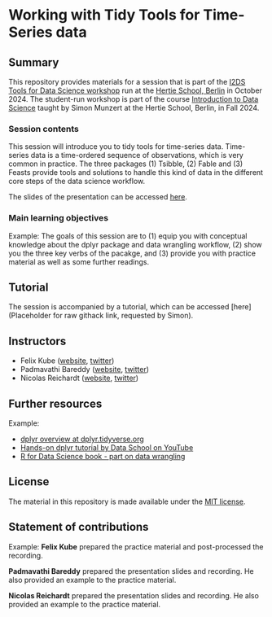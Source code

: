 # Working with Tidy Tools for Time-Series data


## Summary

This repository provides materials for a session that is part of the [I2DS Tools for Data Science workshop](https://github.com/intro-to-data-science-24-workshop) run at the [Hertie School, Berlin](https://www.hertie-school.org/en/) in October 2024. The student-run workshop is part of the course [Introduction to Data Science](https://github.com/intro-to-data-science-24) taught by Simon Munzert at the Hertie School, Berlin, in Fall 2024.

### Session contents

This session will introduce you to tidy tools for time-series data. Time-series data is a time-ordered sequence of observations, which is very common in practice. The three packages (1) Tsibble, (2) Fable and (3) Feasts provide tools and solutions to handle this kind of data in the different core steps of the data science workflow.

The slides of the presentation can be accessed [here](https://rawcdn.githack.com/flixi67/secret-tidy-tools/main/05-tidy-tools-for-time-series-data-kube-reichardt-bareddy/presentation/Presentation.html).


### Main learning objectives

Example: The goals of this session are to (1) equip you with conceptual knowledge about the dplyr package and data wrangling workflow, (2) show you the three key verbs of the pacakge, and (3) provide you with practice material as well as some further readings.

## Tutorial

The session is accompanied by a tutorial, which can be accessed [here](Placeholder for raw githack link, requested by Simon).

## Instructors

- Felix Kube ([website](http://simonmunzert.github.io/), [twitter](https://twitter.com/simonsaysnothin))
- Padmavathi Bareddy ([website](https://en.wikipedia.org/wiki/Kermit_the_Frog), [twitter](https://twitter.com/KermitTheFrog))
- Nicolas Reichardt ([website](https://en.wikipedia.org/wiki/Kermit_the_Frog), [twitter](https://twitter.com/KermitTheFrog))


## Further resources

Example:
- [dplyr overview at dplyr.tidyverse.org](https://dplyr.tidyverse.org/)
- [Hands-on dplyr tutorial by Data School on YouTube](https://www.youtube.com/watch?v=jWjqLW-u3hc)
- [R for Data Science book - part on data wrangling](https://r4ds.had.co.nz/wrangle-intro.html)


## License

The material in this repository is made available under the [MIT license](http://opensource.org/licenses/mit-license.php). 

## Statement of contributions

Example:
**Felix Kube** prepared the practice material and post-processed the recording.

**Padmavathi Bareddy** prepared the presentation slides and recording. He also provided an example to the practice material.

**Nicolas Reichardt** prepared the presentation slides and recording. He also provided an example to the practice material.
